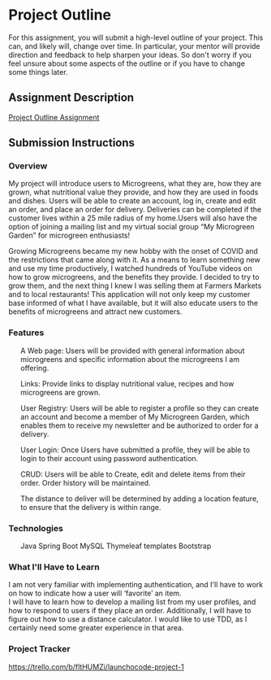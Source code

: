 # Project Outline
For this assignment, you will submit a high-level outline of your project. This can, and likely will, change over time. In particular, your mentor will provide direction and feedback to help sharpen your ideas. So don't worry if you feel unsure about some aspects of the outline or if you have to change some things later.

## Assignment Description
[Project Outline Assignment](https://education.launchcode.org/liftoff/modules/assignments/project-outline)

## Submission Instructions

### Overview
My project will introduce users to Microgreens,
what they are, how they are grown, what nutritional value they provide,
and how they are used in foods and dishes.  Users will be able to create
an account, log in, create and edit an order, and place an order for 
delivery. Deliveries can be completed if the customer lives within a
25 mile radius of my home.Users will also have the option of joining
a mailing list and my virtual social group “My Microgreen Garden” for 
microgreen enthusiasts!

Growing Microgreens became my new hobby with the onset of COVID and the 
restrictions that came along with it.  As a means to learn something new 
and use my time productively, I watched hundreds of YouTube videos on how 
to grow microgreens, and the benefits they provide.   I decided to try to 
grow them, and the next thing I knew I was selling them at Farmers Markets 
and to local restaurants!  This application will not only keep my
customer base informed of what I have available, but it will also educate 
users to the benefits of microgreens and attract new customers.


### Features
<ol>
A Web page:  Users will be provided with general information about microgreens 
and specific information about the microgreens I am offering.

Links:  Provide links to display nutritional value, recipes and how
microgreens are grown.

User Registry: Users will be able to register a profile so 
they can create an account and become a member of My Microgreen Garden, 
which enables them to receive my newsletter and be authorized to order for a delivery.

User Login:  Once Users have submitted a profile, they will be able to login to their account using password authentication.

CRUD: Users will be able to Create, edit and delete items from
their order.  Order history will be maintained.

The distance to deliver will be determined by adding a location feature,
to ensure that the delivery is within range.
</ol>

### Technologies
<ol>
Java
Spring Boot
MySQL
Thymeleaf templates
Bootstrap
</ol>

### What I'll Have to Learn

I am not very familiar with implementing authentication, and I'll 
have to work on how to indicate how a user will ‘favorite’ an item.  
I will have to learn how to develop a mailing list from my user
profiles, and how to respond to users if they place an order. 
Additionally, I will have to figure out how to use a distance
calculator.  I would like to use TDD, as I certainly need some greater
experience in that area.
### Project Tracker

https://trello.com/b/fltHUMZi/launchocode-project-1
